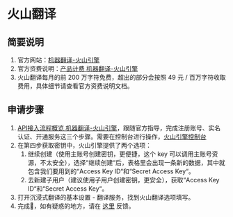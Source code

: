 # 火山翻译

## 简要说明

1. 官方网站：[机器翻译-火山引擎](https://www.volcengine.com/product/machine-translation)
2. 官方资费说明：[产品计费 机器翻译-火山引擎](https://www.volcengine.com/docs/4640/68515)
3. 火山翻译每月的前 200 万字符免费，超出的部分会按照 49 元 / 百万字符收取费用，具体细节请查看官方资费说明文档。

## 申请步骤

1. [API接入流程概览 机器翻译-火山引擎](https://www.volcengine.com/docs/4640/130872)，跟随官方指导，完成注册账号、实名认证、开通服务这三个步骤。需要在控制台进行操作，[火山引擎控制台](https://console.volcengine.com/home)
2. 在第四步获取密钥中，火山引擎提供了两个选项：
	1. 继续创建（使用主账号创建密钥，更便捷，这个 key 可以调用主账号资源，不太安全），选择“继续创建“后，表格里会出现一条新的数据，其中就包含我们要用到的“Access Key ID“和“Secret Access Key“。
	2. 去新建子用户（建议使用子用户创建密钥，更安全），获取“Access Key ID“和“Secret Access Key“。
3. 打开沉浸式翻译的基本设置 - 翻译服务，找到火山翻译选项填写。
4. 完成🎉，如有疑惑的地方，请在 [这里](https://github.com/immersive-translate/immersive-translate/issues/137) 反馈。

